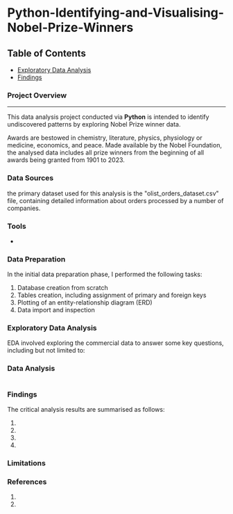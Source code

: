# Python-Identifying-and-Visualising-Nobel-Prize-Winners

## Table of Contents

- [Exploratory Data Analysis](#exploratory-data-analysis)
- [Findings](#findings)


### Project Overview
---

This data analysis project conducted via **Python** is intended to identify undiscovered patterns by exploring Nobel Prize winner data. 

Awards are bestowed in chemistry, literature, physics, physiology or medicine, economics, and peace. 
Made available by the Nobel Foundation, the analysed data includes all prize winners from the beginning of all awards being granted from 1901 to 2023.


### Data Sources

 the primary dataset used for this analysis is the "olist_orders_dataset.csv" file, containing detailed information about orders processed by a number of companies.

### Tools

- 


### Data Preparation

In the initial data preparation phase, I performed the following tasks:

1. Database creation from scratch
2. Tables creation, including assignment of primary and foreign keys
3. Plotting of an entity-relationship diagram (ERD)
4. Data import and inspection

### Exploratory Data Analysis

EDA involved exploring the commercial data to answer some key questions, including but not limited to:


### Data Analysis

```python

```

### Findings

The critical analysis results are summarised as follows:

1. 
2. 
3. 
4. 
   
### Limitations


### References

1. 
2. 

